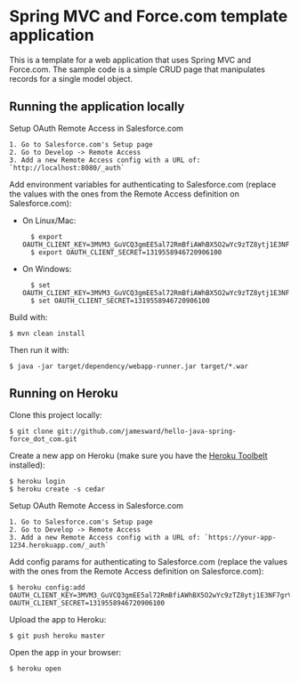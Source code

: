 # Spring MVC and Force.com template application

This is a template for a web application that uses Spring MVC and Force.com. The sample code is a simple CRUD page that manipulates records for a single model object.

## Running the application locally

Setup OAuth Remote Access in Salesforce.com

    1. Go to Salesforce.com's Setup page
    2. Go to Develop -> Remote Access
    3. Add a new Remote Access config with a URL of: `http://localhost:8080/_auth`

Add environment variables for authenticating to Salesforce.com (replace the values with the ones from the Remote Access definition on Salesforce.com):

- On Linux/Mac:

        $ export OAUTH_CLIENT_KEY=3MVM3_GuVCQ3gmEE5al72RmBfiAWhBX5O2wYc9zTZ8ytj1E3NF7grV_G99OxTyEcY71Tc46TOvzK_rzoyYYPk
        $ export OAUTH_CLIENT_SECRET=1319558946720906100

- On Windows:

        $ set OAUTH_CLIENT_KEY=3MVM3_GuVCQ3gmEE5al72RmBfiAWhBX5O2wYc9zTZ8ytj1E3NF7grV_G99OxTyEcY71Tc46TOvzK_rzoyYYPk
        $ set OAUTH_CLIENT_SECRET=1319558946720906100

Build with:

    $ mvn clean install

Then run it with:

    $ java -jar target/dependency/webapp-runner.jar target/*.war


## Running on Heroku

Clone this project locally:

    $ git clone git://github.com/jamesward/hello-java-spring-force_dot_com.git

Create a new app on Heroku (make sure you have the [Heroku Toolbelt](http://toolbelt.heroku.com) installed):

    $ heroku login
    $ heroku create -s cedar

Setup OAuth Remote Access in Salesforce.com

    1. Go to Salesforce.com's Setup page
    2. Go to Develop -> Remote Access
    3. Add a new Remote Access config with a URL of: `https://your-app-1234.herokuapp.com/_auth`

Add config params for authenticating to Salesforce.com (replace the values with the ones from the Remote Access definition on Salesforce.com):

    $ heroku config:add OAUTH_CLIENT_KEY=3MVM3_GuVCQ3gmEE5al72RmBfiAWhBX5O2wYc9zTZ8ytj1E3NF7grV_G99OxTyEcY71Tc46TOvzK_rzoyYYPk OAUTH_CLIENT_SECRET=1319558946720906100

Upload the app to Heroku:

    $ git push heroku master

Open the app in your browser:

    $ heroku open

